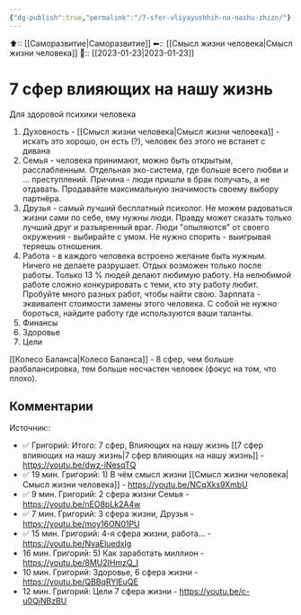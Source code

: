 ```yaml
---
{"dg-publish":true,"permalink":"/7-sfer-vliyayushhih-na-nashu-zhizn/"}
---
```



⬆:: [[Саморазвитие\|Саморазвитие]]
⬅:: [[Смысл жизни человека\|Смысл жизни человека]]
📅:: [[2023-01-23\|2023-01-23]]

# 7 сфер влияющих на нашу жизнь

Для здоровой психики человека 
1. Духовность - [[Смысл жизни человека\|Смысл жизни человека]] - искать это хорошо, он есть (?), человек без этого не встанет с дивана
2. Семья - человека принимают, можно быть открытым, расслабленным. Отдельная эко-система, где больше всего любви и ... преступлений. Причина - люди пришли в брак получать, а не отдавать. Продавайте максимальную значимость своему выбору партнёра. 
3. Друзья - самый лучший бесплатный психолог. Не можем радоваться жизни сами по себе, ему нужны люди. Правду может сказать только лучший друг и разъяренный враг. Люди "опыляются" от своего окружения - выбирайте с умом. Не нужно спорить - выигрывая теряешь отношения. 
4. Работа - в каждого человека встроено желание быть нужным. Ничего не делаете разрушает. Отдых возможен только после работы. Только 13  % людей делают любимую работу. На нелюбимой работе сложно конкурировать с теми, кто эту работу любит. Пробуйте много разных работ, чтобы найти свою.  Зарплата - эквивалент стоимости замены этого человека. С собой не нужно бороться,  найдите работу где используются ваши таланты. 
5. Финансы 
6. Здоровье 
7. Цели

[[Колесо Баланса\|Колесо Баланса]] - 8 сфер, чем больше разбалансировка, тем больше несчастен человек (фокус на том, что плохо).

## Комментарии

Источник:: 
- ✅ Григорий: Итого: 7 сфер, Влияющих на нашу жизнь [[7 сфер влияющих на нашу жизнь\|7 сфер влияющих на нашу жизнь]] - https://youtu.be/dwz-iNesqTQ
- ✅ 19 мин. Григорий: 1) В чём смысл жизни [[Смысл жизни человека\|Смысл жизни человека]] - https://youtu.be/NCqXks9XmbU
- ✅ 9 мин. Григорий: 2 сфера жизни Семья - https://youtu.be/nEO8pLk2A4w
- ✅ 7 мин. Григорий: 3 сфера жизни, Друзья - https://youtu.be/moy16ON01PU
- ✅ 15 мин. Григорий: 4-я сфера жизни, работа… - https://youtu.be/NvaEluedxlg
- 16 мин. Григорий: 5) Как заработать миллион - https://youtu.be/8MU2IHmzQ_I
- 10 мин. Григорий: Здоровье, 6 сфера жизни - https://youtu.be/QBBqRYlEuQE
- 12 мин. Григорий: Цели 7 сфера жизни - ﻿https://youtu.be/c-u0QjNBzBU



